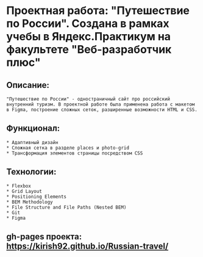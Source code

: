 # Проектная работа: "Путешествие по России". Создана в рамках учебы в Яндекс.Практикум на факультете "Веб-разработчик плюс"

## Описание: 
    "Путешествие по России" - одностраничный сайт про российский внутренний туризм. В проектной работе была применена работа с макетом в Figma, построение сложных сеток, разширенные возможности HTML и CSS.

## Функционал:
    * Адаптивный дизайн
    * Сложная сетка в разделе places и photo-grid
    * Трансформация элементов страницы посредством CSS

## Технологии:
    * Flexbox
    * Grid Layout
    * Positioning Elements
    * BEM Methodology
    * File Structure and File Paths (Nested BEM)
    * Git
    * Figma

## gh-pages проекта: https://kirish92.github.io/Russian-travel/